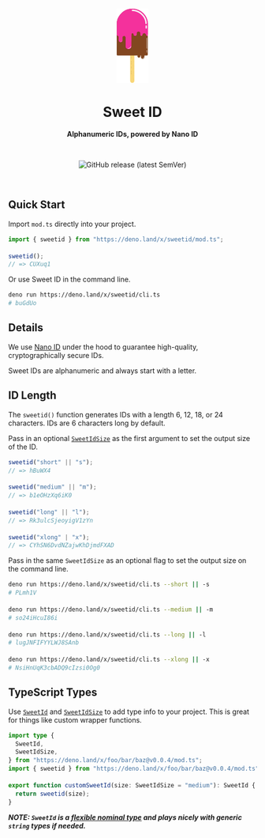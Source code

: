 <p align="center">
  <img src="assets/readme/logo.png" alt="Logo" height="150" width="auto" />
</p>

<h1 align="center">Sweet ID</h1>

<p align="center">
  <b>Alphanumeric IDs, powered by Nano ID</b>
</p>

<br />

<p align="center">
  <img alt="GitHub release (latest SemVer)" src="https://img.shields.io/github/v/release/Appsweet-co/sweetid?sort=semver&style=for-the-badge">
</p>

<br />

## Quick Start

Import `mod.ts` directly into your project.

```ts
import { sweetid } from "https://deno.land/x/sweetid/mod.ts";

sweetid();
// => CUXuq1
```

Or use Sweet ID in the command line.

```zsh
deno run https://deno.land/x/sweetid/cli.ts
# buGdUo
```

## Details

We use [Nano ID](https://github.com/ai/nanoid) under the hood to guarantee
high-quality, cryptographically secure IDs.

Sweet IDs are alphanumeric and always start with a letter.

## ID Length

The `sweetid()` function generates IDs with a length 6, 12, 18, or 24
characters. IDs are 6 characters long by default.

Pass in an optional [`SweetIdSize`](./src/const.ts) as the first argument to set
the output size of the ID.

```ts
sweetid("short" || "s");
// => hBuWX4

sweetid("medium" || "m");
// => b1eOHzXq6iK0

sweetid("long" || "l");
// => Rk3ulcSjeoyigV1zYn

sweetid("xlong" | "x");
// => CYhSN6DvdNZajwKhDjmdFXAD
```

Pass in the same `SweetIdSize` as an optional flag to set the output size on the
command line.

```zsh
deno run https://deno.land/x/sweetid/cli.ts --short || -s
# PLmh1V

deno run https://deno.land/x/sweetid/cli.ts --medium || -m
# so24iHcuI86i

deno run https://deno.land/x/sweetid/cli.ts --long || -l
# lugJNFIFYYLWJ8SAnb

deno run https://deno.land/x/sweetid/cli.ts --xlong || -x
# NsiHnUqK3cbADQ9cIzsi0Og0
```

## TypeScript Types

Use [`SweetId`](src/const.ts) and [`SweetIdSize`](src/const.ts) to add type info
to your project. This is great for things like custom wrapper functions.

```ts
import type {
  SweetId,
  SweetIdSize,
} from "https://deno.land/x/foo/bar/baz@v0.0.4/mod.ts";
import { sweetid } from "https://deno.land/x/foo/bar/baz@v0.0.4/mod.ts";

export function customSweetId(size: SweetIdSize = "medium"): SweetId {
  return sweetid(size);
}
```

_**NOTE: `SweetId` is a
[flexible nominal type](https://spin.atomicobject.com/2018/01/15/typescript-flexible-nominal-typing/)
and plays nicely with generic `string` types if needed.**_
